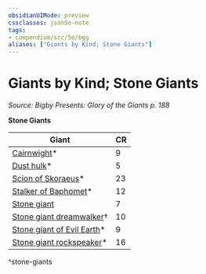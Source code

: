 ```yaml
---
obsidianUIMode: preview
cssclasses: json5e-note
tags:
- compendium/src/5e/bgg
aliases: ["Giants by Kind; Stone Giants"]
---
```

# Giants by Kind; Stone Giants
*Source: Bigby Presents: Glory of the Giants p. 188* 

**Stone Giants**

| Giant | CR |
|-------|----|
| [Cairnwight](/3-Mechanics/CLI/bestiary/undead/cairnwight-bgg.md)* | 9 |
| [Dust hulk](/3-Mechanics/CLI/bestiary/elemental/dust-hulk-bgg.md)* | 5 |
| [Scion of Skoraeus](/3-Mechanics/CLI/bestiary/giant/scion-of-skoraeus-bgg.md)* | 23 |
| [Stalker of Baphomet](/3-Mechanics/CLI/bestiary/fiend/stalker-of-baphomet-bgg.md)* | 12 |
| [Stone giant](/3-Mechanics/CLI/bestiary/giant/stone-giant.md) | 7 |
| [Stone giant dreamwalker](/3-Mechanics/CLI/bestiary/giant/stone-giant-dreamwalker-mpmm.md)† | 10 |
| [Stone giant of Evil Earth](/3-Mechanics/CLI/bestiary/giant/stone-giant-of-evil-earth-bgg.md)* | 9 |
| [Stone giant rockspeaker](/3-Mechanics/CLI/bestiary/giant/stone-giant-rockspeaker-bgg.md)* | 16 |
^stone-giants